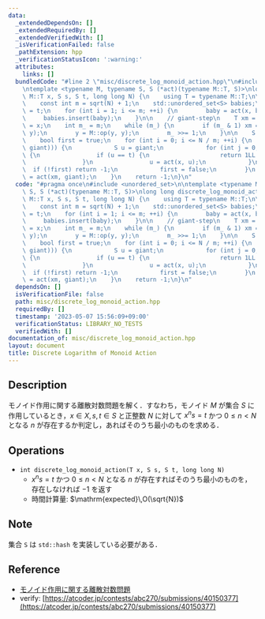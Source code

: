 ```yaml
---
data:
  _extendedDependsOn: []
  _extendedRequiredBy: []
  _extendedVerifiedWith: []
  _isVerificationFailed: false
  _pathExtension: hpp
  _verificationStatusIcon: ':warning:'
  attributes:
    links: []
  bundledCode: "#line 2 \"misc/discrete_log_monoid_action.hpp\"\n#include <unordered_set>\n\
    \ntemplate <typename M, typename S, S (*act)(typename M::T, S)>\nlong long discrete_log_monoid_action(typename\
    \ M::T x, S s, S t, long long N) {\n    using T = typename M::T;\n\n    // baby-step\n\
    \    const int m = sqrt(N) + 1;\n    std::unordered_set<S> babies;\n    S baby\
    \ = t;\n    for (int i = 1; i <= m; ++i) {\n        baby = act(x, baby);\n   \
    \     babies.insert(baby);\n    }\n\n    // giant-step\n    T xm = M::id(), y\
    \ = x;\n    int m_ = m;\n    while (m_) {\n        if (m_ & 1) xm = M::op(xm,\
    \ y);\n        y = M::op(y, y);\n        m_ >>= 1;\n    }\n\n    S giant = s;\n\
    \    bool first = true;\n    for (int i = 0; i <= N / m; ++i) {\n        if (babies.count(act(xm,\
    \ giant))) {\n            S u = giant;\n            for (int j = 0; j < m; ++j)\
    \ {\n                if (u == t) {\n                    return 1LL * m * i + j;\n\
    \                }\n                u = act(x, u);\n            }\n          \
    \  if (!first) return -1;\n            first = false;\n        }\n        giant\
    \ = act(xm, giant);\n    }\n    return -1;\n}\n"
  code: "#pragma once\n#include <unordered_set>\n\ntemplate <typename M, typename\
    \ S, S (*act)(typename M::T, S)>\nlong long discrete_log_monoid_action(typename\
    \ M::T x, S s, S t, long long N) {\n    using T = typename M::T;\n\n    // baby-step\n\
    \    const int m = sqrt(N) + 1;\n    std::unordered_set<S> babies;\n    S baby\
    \ = t;\n    for (int i = 1; i <= m; ++i) {\n        baby = act(x, baby);\n   \
    \     babies.insert(baby);\n    }\n\n    // giant-step\n    T xm = M::id(), y\
    \ = x;\n    int m_ = m;\n    while (m_) {\n        if (m_ & 1) xm = M::op(xm,\
    \ y);\n        y = M::op(y, y);\n        m_ >>= 1;\n    }\n\n    S giant = s;\n\
    \    bool first = true;\n    for (int i = 0; i <= N / m; ++i) {\n        if (babies.count(act(xm,\
    \ giant))) {\n            S u = giant;\n            for (int j = 0; j < m; ++j)\
    \ {\n                if (u == t) {\n                    return 1LL * m * i + j;\n\
    \                }\n                u = act(x, u);\n            }\n          \
    \  if (!first) return -1;\n            first = false;\n        }\n        giant\
    \ = act(xm, giant);\n    }\n    return -1;\n}\n"
  dependsOn: []
  isVerificationFile: false
  path: misc/discrete_log_monoid_action.hpp
  requiredBy: []
  timestamp: '2023-05-07 15:56:09+09:00'
  verificationStatus: LIBRARY_NO_TESTS
  verifiedWith: []
documentation_of: misc/discrete_log_monoid_action.hpp
layout: document
title: Discrete Logarithm of Monoid Action
---
```


## Description

モノイド作用に関する離散対数問題を解く．すなわち，モノイド $M$ が集合 $S$ に作用しているとき，$x \in X, s,t\in S$ と正整数 $N$ に対して $x^n s = t$ かつ $0 \leq n \lt N$ となる $n$ が存在するか判定し，あればそのうち最小のものを求める．

## Operations

- `int discrete_log_monoid_action(T x, S s, S t, long long N)`
    - $x^n s=t$ かつ $0 \leq n \lt N$ となる $n$ が存在すればそのうち最小のものを，存在しなければ $-1$ を返す
    - 時間計算量: $\mathrm{expected}\,O(\sqrt{N})$

## Note

集合 `S` は `std::hash` を実装している必要がある．

## Reference

- [モノイド作用に関する離散対数問題](https://maspypy.com/%e3%83%a2%e3%83%8e%e3%82%a4%e3%83%89%e4%bd%9c%e7%94%a8%e3%81%ab%e9%96%a2%e3%81%99%e3%82%8b%e9%9b%a2%e6%95%a3%e5%af%be%e6%95%b0%e5%95%8f%e9%a1%8c)
- verify: [https://atcoder.jp/contests/abc270/submissions/40150377](https://atcoder.jp/contests/abc270/submissions/40150377)
